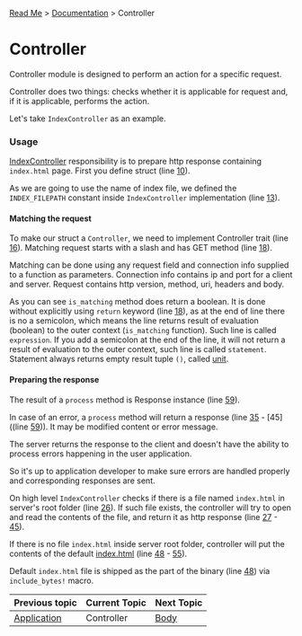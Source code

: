 [Read Me](https://github.com/bohdaq/rust-web-server/blob/main/README.md) > [Documentation](https://github.com/bohdaq/rust-web-server/tree/main/src/README.md) > Controller 

# Controller 

Controller module is designed to perform an action for a specific request.

Controller does two things: checks whether it is applicable for request and, if it is applicable, performs the action.

Let's take `IndexController` as an example.

### Usage
[IndexController](https://github.com/bohdaq/rust-web-server/blob/main/src/controller/example/mod.rs) responsibility is to prepare http response containing `index.html` page. First you define struct (line [10](https://github.com/bohdaq/rust-web-server/blob/149d608841ad77b69e2147143928220d29195988/src/controller/example/mod.rs#L10)).
 
As we are going to use the name of index file, we defined the `INDEX_FILEPATH` constant inside `IndexController` implementation (line [13](https://github.com/bohdaq/rust-web-server/blob/149d608841ad77b69e2147143928220d29195988/src/controller/example/mod.rs#L13)).

#### Matching the request

To make our struct a `Controller`, we need to implement Controller trait (line [16](https://github.com/bohdaq/rust-web-server/blob/149d608841ad77b69e2147143928220d29195988/src/controller/example/mod.rs#L16)). Matching request starts with a slash and has GET method (line [18](https://github.com/bohdaq/rust-web-server/blob/149d608841ad77b69e2147143928220d29195988/src/controller/example/mod.rs#L18)). 

Matching can be done using any request field and connection info supplied to a function as parameters. Connection info contains ip and port for a client and server. Request contains http version, method, uri, headers and body.

As you can see `is_matching` method does return a boolean. It is done without explicitly using `return` keyword (line [18](https://github.com/bohdaq/rust-web-server/blob/149d608841ad77b69e2147143928220d29195988/src/controller/example/mod.rs#L18)), as at the end of line there is no a semicolon, which means the line returns result of evaluation (boolean) to the outer context (`is_matching` function). Such line is called `expression`. If you add a semicolon at the end of the line, it will not return a result of evaluation to the outer context, such line is called `statement`. Statement always returns empty result tuple  `()`, called [unit](https://doc.rust-lang.org/std/primitive.unit.html).

#### Preparing the response
The result of a `process` method is Response instance (line [59](https://github.com/bohdaq/rust-web-server/blob/149d608841ad77b69e2147143928220d29195988/src/controller/example/mod.rs#L59)). 

In case of an error, a `process` method will return a response (line [35](https://github.com/bohdaq/rust-web-server/blob/149d608841ad77b69e2147143928220d29195988/src/controller/example/mod.rs#L35) - [45]((line [59](https://github.com/bohdaq/rust-web-server/blob/149d608841ad77b69e2147143928220d29195988/src/controller/example/mod.rs#L45))). It may be modified content or error message. 

The server returns the response to the client
and doesn't have the ability to process errors happening in the user application.

So it's up to application developer to make sure errors are handled properly and corresponding responses are sent.

On high level `IndexController` checks if there is a file named `index.html` in server's root folder (line [26](https://github.com/bohdaq/rust-web-server/blob/348d1051e7b04ec0eb254d8d62864f0d23bf6ae2/src/controller/example/mod.rs#L26)). If such file exists, the controller will try to open and read the contents of the file, and return it as http response (line [27](https://github.com/bohdaq/rust-web-server/blob/348d1051e7b04ec0eb254d8d62864f0d23bf6ae2/src/controller/example/mod.rs#L27) - [45](https://github.com/bohdaq/rust-web-server/blob/348d1051e7b04ec0eb254d8d62864f0d23bf6ae2/src/controller/example/mod.rs#L45)).

If there is no file `index.html` inside server root folder, controller will put the contents of the default [index.html](https://github.com/bohdaq/rust-web-server/blob/main/src/controller/example/index.html) (line [48](https://github.com/bohdaq/rust-web-server/blob/348d1051e7b04ec0eb254d8d62864f0d23bf6ae2/src/controller/example/mod.rs#L48) - [55](https://github.com/bohdaq/rust-web-server/blob/348d1051e7b04ec0eb254d8d62864f0d23bf6ae2/src/controller/example/mod.rs#L55)).

Default `index.html` file is shipped as the part of the binary (line [48](https://github.com/bohdaq/rust-web-server/blob/main/src/controller/example/index.html)) via `include_bytes!` macro.


Previous topic | Current Topic | Next Topic
--- |---------------| ---
[Application](https://github.com/bohdaq/rust-web-server/tree/main/src/application) | Controller          | [Body](https://github.com/bohdaq/rust-web-server/tree/main/src/body)
